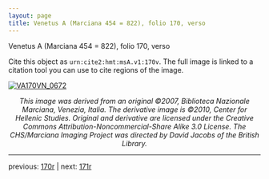 ```yaml
---
layout: page
title: Venetus A (Marciana 454 = 822), folio 170, verso
---
```


Venetus A (Marciana 454 = 822), folio 170, verso

Cite this object as `urn:cite2:hmt:msA.v1:170v`.  The full image is linked to a citation tool you can use to cite regions of the image.

[![VA170VN_0672](http://www.homermultitext.org/iipsrv?IIIF=/project/homer/pyramidal/deepzoom/hmt/vaimg/2017a/VA170VN_0672.tif/full/800,/0/default.jpg)](http://www.homermultitext.org/ict2/?urn=urn:cite2:hmt:vaimg.2017a:VA170VN_0672) 

<p style="text-align: center; font-style: italic;">This image was derived from an original ©2007, Biblioteca Nazionale Marciana, Venezia, Italia. The derivative image is ©2010, Center for Hellenic Studies. Original and derivative are licensed under the Creative Commons Attribution-Noncommercial-Share Alike 3.0 License. The CHS/Marciana Imaging Project was directed by David Jacobs of the British Library.</p>

---

previous: [170r](../170r/) | next: [171r](../171r/)